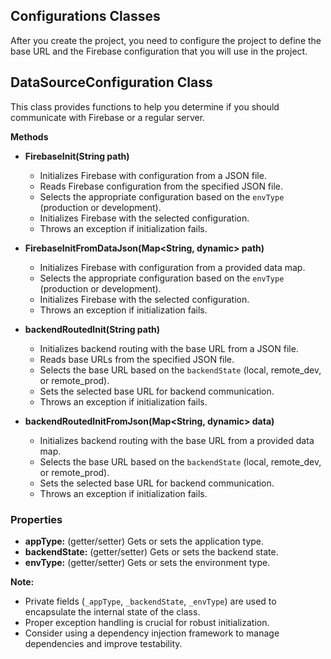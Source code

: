 ## Configurations Classes

After you create the project, you need to configure the project to
define the base URL and the Firebase configuration that you will use in the project.

## DataSourceConfiguration Class

This class provides functions to help you determine if you should communicate with Firebase or a regular server.

**Methods**

* **FirebaseInit(String path)**
    * Initializes Firebase with configuration from a JSON file.
    * Reads Firebase configuration from the specified JSON file.
    * Selects the appropriate configuration based on the `envType` (production or development).
    * Initializes Firebase with the selected configuration.
    * Throws an exception if initialization fails.

* **FirebaseInitFromDataJson(Map<String, dynamic> path)**
    * Initializes Firebase with configuration from a provided data map.
    * Selects the appropriate configuration based on the `envType` (production or development).
    * Initializes Firebase with the selected configuration.
    * Throws an exception if initialization fails.

* **backendRoutedInit(String path)**
    * Initializes backend routing with the base URL from a JSON file.
    * Reads base URLs from the specified JSON file.
    * Selects the base URL based on the `backendState` (local, remote_dev, or remote_prod).
    * Sets the selected base URL for backend communication.
    * Throws an exception if initialization fails.

* **backendRoutedInitFromJson(Map<String, dynamic> data)**
    * Initializes backend routing with the base URL from a provided data map.
    * Selects the base URL based on the `backendState` (local, remote_dev, or remote_prod).
    * Sets the selected base URL for backend communication.
    * Throws an exception if initialization fails.

### Properties

* **appType:** (getter/setter) Gets or sets the application type.
* **backendState:** (getter/setter) Gets or sets the backend state.
* **envType:** (getter/setter) Gets or sets the environment type.

**Note:**

* Private fields (`_appType`, `_backendState`, `_envType`) are used to encapsulate the internal state of the class.
* Proper exception handling is crucial for robust initialization.
* Consider using a dependency injection framework to manage dependencies and improve testability.